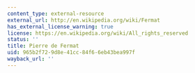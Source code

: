 ```yaml
---
content_type: external-resource
external_url: http://en.wikipedia.org/wiki/Fermat
has_external_license_warning: true
license: https://en.wikipedia.org/wiki/All_rights_reserved
status: ''
title: Pierre de Fermat
uid: 965b2f72-9d8e-41cc-84f6-6eb43bea997f
wayback_url: ''
---
```

